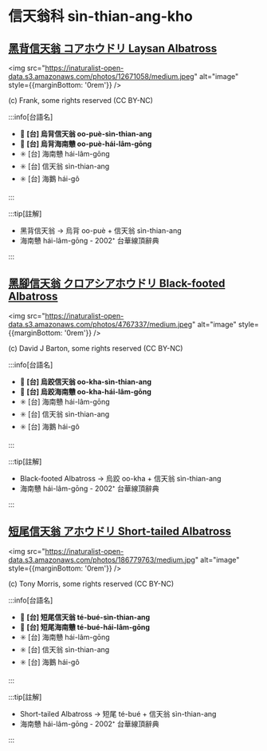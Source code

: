 # 信天翁科 sìn-thian-ang-kho

## [黑背信天翁 コアホウドリ Laysan Albatross](https://ebird.org/species/layalb)

<img src="https://inaturalist-open-data.s3.amazonaws.com/photos/12671058/medium.jpeg" alt="image" style={{marginBottom: '0rem'}} />

<p className="image-caption">
(c) Frank, some rights reserved (CC BY-NC)
</p>

:::info[台語名]

- 🎯 **[台] 烏背信天翁 oo-puè-sìn-thian-ang**
- 🎯 **[台] 烏背海南戇 oo-puè-hái-lâm-gōng**
- ✳️ [台] 海南戇 hái-lâm-gōng
- ✳️ [台] 信天翁 sìn-thian-ang
- ✳️ [台] 海鵝 hái-gô

:::

:::tip[註解]

- 黑背信天翁 -> 烏背 oo-puè + 信天翁 sìn-thian-ang
- 海南戇 hái-lâm-gōng - 2002⁺ 台華線頂辭典

:::

## [黑腳信天翁 クロアシアホウドリ Black-footed Albatross](https://ebird.org/species/bkfalb)

<img src="https://inaturalist-open-data.s3.amazonaws.com/photos/4767337/medium.jpeg" alt="image" style={{marginBottom: '0rem'}} />

<p className="image-caption">
(c) David J Barton, some rights reserved (CC BY-NC)
</p>

:::info[台語名]

- 🎯 **[台] 烏跤信天翁 oo-kha-sìn-thian-ang**
- 🎯 **[台] 烏跤海南戇 oo-kha-hái-lâm-gōng**
- ✳️ [台] 海南戇 hái-lâm-gōng
- ✳️ [台] 信天翁 sìn-thian-ang
- ✳️ [台] 海鵝 hái-gô

:::

:::tip[註解]

- Black-footed Albatross -> 烏跤 oo-kha + 信天翁 sìn-thian-ang
- 海南戇 hái-lâm-gōng - 2002⁺ 台華線頂辭典

:::

## [短尾信天翁 アホウドリ Short-tailed Albatross](https://ebird.org/species/shtalb)

<img src="https://inaturalist-open-data.s3.amazonaws.com/photos/186779763/medium.jpg" alt="image" style={{marginBottom: '0rem'}} />

<p className="image-caption">
(c) Tony Morris, some rights reserved (CC BY-NC)
</p>

:::info[台語名]

- 🎯 **[台] 短尾信天翁 té-bué-sìn-thian-ang**
- 🎯 **[台] 短尾海南戇 té-bué-hái-lâm-gōng**
- ✳️ [台] 海南戇 hái-lâm-gōng
- ✳️ [台] 信天翁 sìn-thian-ang
- ✳️ [台] 海鵝 hái-gô

:::

:::tip[註解]

- Short-tailed Albatross -> 短尾 té-bué + 信天翁 sìn-thian-ang
- 海南戇 hái-lâm-gōng - 2002⁺ 台華線頂辭典

:::
